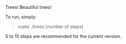 Trees! Beautiful trees!

To run, simply:

>make
>./trees [number of steps]

5 to 15 steps are recommended for the current version.